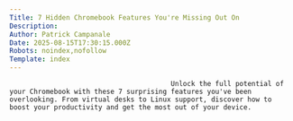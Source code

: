 ```yaml
---
Title: 7 Hidden Chromebook Features You're Missing Out On
Description: 
Author: Patrick Campanale
Date: 2025-08-15T17:30:15.000Z
Robots: noindex,nofollow
Template: index
---
```


                                            Unlock the full potential of your Chromebook with these 7 surprising features you've been overlooking. From virtual desks to Linux support, discover how to boost your productivity and get the most out of your device.
                                        